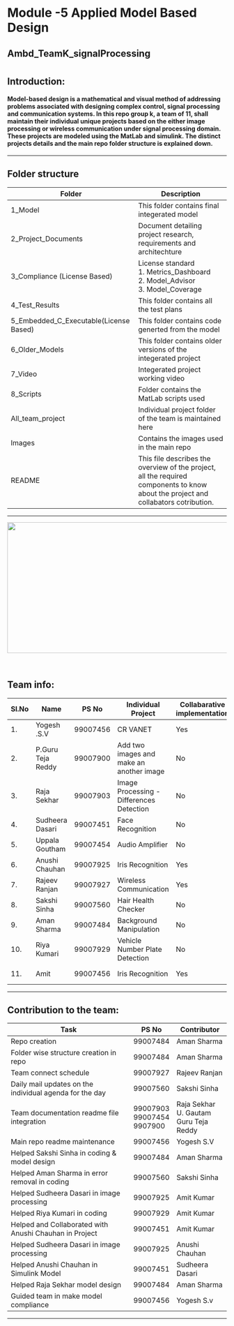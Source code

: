 # Module -5 Applied Model Based Design
## Ambd_TeamK_signalProcessing

#
## Introduction: ##
#### Model-based design is a mathematical and visual method of addressing problems associated with designing complex control, signal processing and communication systems. In this repo group k, a team of 11, shall maintain their individual unique projects based on the either image processing or wireless communication under signal processing domain. These projects are modeled using the MatLab and simulink. The distinct projects details and the main repo folder structure is explained down.  ####
-------------------------------------------------------------------
## Folder structure ##
| Folder | Description|
| --- | --- |
|1_Model | This folder contains final integerated model |
| 2_Project_Documents | Document detailing project research, requirements and architechture|
| 3_Compliance (License Based) | License standard <br>1. Metrics_Dashboard <br>2. Model_Advisor <br>3. Model_Coverage  |
| 4_Test_Results| This folder contains all the test plans |
| 5_Embedded_C_Executable(License Based) | This folder contains code generted from the model |
| 6_Older_Models | This folder contains older versions of the integerated project  |
| 7_Video | Integerated project working video |
| 8_Scripts | Folder contains the MatLab scripts used |
| All_team_project | Individual project folder of the team is maintained here |
| Images | Contains the images used in the main repo |
| README| This file describes the overview of the project, all the required components to know about the project and collabators cotribution. |


---------------------------------------------------------------------------------
<p align="center">
  <img width = 720 height= 300 src="https://github.com/katana7436/AMBD_TeamK_signalProcessing/blob/b7a2588d76a611ef5f394f4b72a1f84884c5aa5e/Images/teamwork-quotes.png">
</p> <br>

## Team info:

|Sl.No|     Name         |PS No      | Individual Project                               | Collabarative implementation | Collabarator     |   Reviewed by  |         
| --- | ----------------- | :-------: | ------------------------------------------------ | ---------------------------- | ---------------- | -------------- | 
| 1. | Yogesh .S.V       | 99007456 | CR VANET                                         |            Yes               | Rajeev Ranjan    | |                      
| 2. | P.Guru Teja Reddy | 99007900 | Add two images and make an another image         |   No                         |  Individual      | |
| 3. | Raja Sekhar       | 99007903 | Image Processing - Differences Detection         |   No                         |  Individual      | |
| 4. | Sudheera Dasari   | 99007451 | Face Recognition                                 |   No                         |  Individual      | |
| 5. | Uppala Goutham    | 99007454 | Audio Amplifier                                  |   No                         |  Individual      | |
| 6. | Anushi Chauhan    | 99007925 | Iris Recognition                                 |   Yes                        |  Amit            | |
| 7. | Rajeev Ranjan     | 99007927 | Wireless Communication                           |   Yes                        | Yogesh .S.V      | |
| 8. | Sakshi Sinha      | 99007560 | Hair Health Checker                              |   No                         |  Individual      | |               
| 9. | Aman Sharma       | 99007484 | Background Manipulation                         |   No                         |  Individual      | |
| 10. | Riya Kumari      | 99007929 | Vehicle Number Plate Detection                  |No                            | Individual       | |
| 11. | Amit             | 99007456 | Iris Recognition                                   |Yes                        | Anushi Chauha | |
--------------------------------------------------------------------
## Contribution to the team: ##
|           Task          |PS No     |                Contributor             |       
| ----------------------- | -------- | ------------------------------------------- | 
| Repo creation           | 99007484 | Aman Sharma |
| Folder wise structure creation in repo  | 99007484 | Aman Sharma |
| Team connect schedule   | 99007927 | Rajeev Ranjan                               |     
|Daily mail updates on the <br> individual agenda for the day | 99007560 | Sakshi Sinha | 
| Team documentation readme file integration | 99007903 <br> 99007454 <br> 9907900 |Raja Sekhar <br> U. Gautam <br> Guru Teja Reddy | 
| Main repo readme maintenance | 99007456 | Yogesh S.V | 
| Helped Sakshi Sinha in coding & model design | 99007484  | Aman Sharma |
| Helped Aman Sharma in error removal in coding  | 99007560 | Sakshi Sinha  |
| Helped Sudheera Dasari in image processing | 99007925 | Amit Kumar |
| Helped Riya Kumari in coding | 99007929 | Amit Kumar |
| Helped and Collaborated with Anushi Chauhan in Project| 99007451 | Amit Kumar |
| Helped Sudheera Dasari in image processing | 99007925 | Anushi Chauhan |
| Helped Anushi Chauhan in Simulink Model | 99007451 | Sudheera Dasari |
| Helped Raja Sekhar model design | 99007484  | Aman Sharma |
| Guided team in make model compliance | 99007456 | Yogesh S.v |
-----------------------------------------------------------------------------------------------------------------------------------------------------------------------

